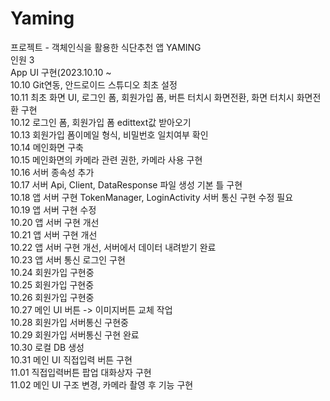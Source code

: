 # Yaming<br>
프로젝트 - 객체인식을 활용한 식단추천 앱 YAMING <br>
인원 3 <br>
App UI 구현(2023.10.10 ~ <br>
10.10 Git연동, 안드로이드 스튜디오 최초 설정<br>
10.11 최초 화면 UI, 로그인 폼, 회원가입 폼, 버튼 터치시 화면전환, 화면 터치시 화면전환 구현 <br>
10.12 로그인 폼, 회원가입 폼 edittext값 받아오기 <br>
10.13 회원가입 폼이메일 형식, 비밀번호 일치여부 확인 <br>
10.14 메인화면 구축 <br>
10.15 메인화면의 카메라 관련 권한, 카메라 사용 구현<br>
10.16 서버 종속성 추가<br>
10.17 서버 Api, Client, DataResponse 파일 생성 기본 틀 구현<br>
10.18 앱 서버 구현 TokenManager, LoginActivity 서버 통신 구현 수정 필요<br>
10.19 앱 서버 구현 수정<br>
10.20 앱 서버 구현 개선<br>
10.21 앱 서버 구현 개선<br>
10.22 앱 서버 구현 개선, 서버에서 데이터 내려받기 완료<br>
10.23 앱 서버 통신 로그인 구현<br>
10.24 회원가입 구현중<br>
10.25 회원가입 구현중<br>
10.26 회원가입 구현중<br>
10.27 메인 UI 버튼 -> 이미지버튼 교체 작업<br>
10.28 회원가입 서버통신 구현중<br>
10.29 회원가입 서버통신 구현 완료<br>
10.30 로컬 DB 생성<br>
10.31 메인 UI 직접입력 버튼 구현<br>
11.01 직접입력버튼 팝업 대화상자 구현<br>
11.02 메인 UI 구조 변경, 카메라 촬영 후 기능 구현<br>